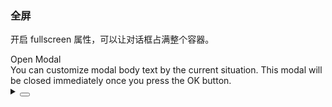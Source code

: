 ### 全屏

开启 <yc-tag>fullscreen</yc-tag> 属性，可以让对话框占满整个容器。

<div class="cell-demo vp-raw">
  <yc-button @click="handleClick">Open Modal</yc-button>
  <yc-modal
    v-model:visible="visible"
    @ok="handleOk"
    @cancel="handleCancel"
    fullscreen>
    <template #title> Title </template>
    <div>
      You can customize modal body text by the current situation. This modal
      will be closed immediately once you press the OK button.
    </div>
  </yc-modal>
</div>

<script setup>
import { ref } from 'vue';
const visible = ref(false);

const handleClick = () => {
  visible.value = true;
};
const handleOk = () => {
  visible.value = false;
};
const handleCancel = () => {
  visible.value = false;
};
</script>
<style>
.info-modal-content {
  display: flex;
  flex-direction: column;
  justify-content: center;
  align-items: center;
}
</style>

<details>
<summary>
 <button class="code-btn"  >
    <icon-code />
 </button>
</summary>

```vue
<template>
  <yc-button @click="handleClick">Open Modal</yc-button>
  <yc-modal
    v-model:visible="visible"
    @ok="handleOk"
    @cancel="handleCancel"
    fullscreen>
    <template #title> Title </template>
    <div>
      You can customize modal body text by the current situation. This modal
      will be closed immediately once you press the OK button.
    </div>
  </yc-modal>
</template>

<script setup>
import { ref } from 'vue';
const visible = ref(false);

const handleClick = () => {
  visible.value = true;
};
const handleOk = () => {
  visible.value = false;
};
const handleCancel = () => {
  visible.value = false;
};
</script>
```

</details>
